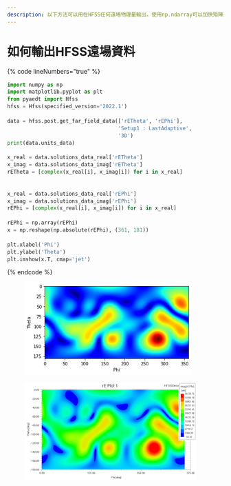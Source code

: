 ```yaml
---
description: 以下方法可以用在HFSS任何遠場物理量輸出，使用np.ndarray可以加快矩陣運算速度。
---
```


# 如何輸出HFSS遠場資料

{% code lineNumbers="true" %}
```python
import numpy as np
import matplotlib.pyplot as plt
from pyaedt import Hfss
hfss = Hfss(specified_version='2022.1')

data = hfss.post.get_far_field_data(['rETheta', 'rEPhi'], 
                                    'Setup1 : LastAdaptive', 
                                    '3D')
print(data.units_data)

x_real = data.solutions_data_real['rETheta']
x_imag = data.solutions_data_imag['rETheta']
rETheta = [complex(x_real[i], x_imag[i]) for i in x_real]


x_real = data.solutions_data_real['rEPhi']
x_imag = data.solutions_data_imag['rEPhi']
rEPhi = [complex(x_real[i], x_imag[i]) for i in x_real]

rEPhi = np.array(rEPhi)
x = np.reshape(np.absolute(rEPhi), (361, 181))

plt.xlabel('Phi')
plt.ylabel('Theta')
plt.imshow(x.T, cmap='jet')
```
{% endcode %}

<figure><img src="../../.gitbook/assets/image (1) (4) (1).png" alt=""><figcaption></figcaption></figure>

<figure><img src="../../.gitbook/assets/image (3).png" alt=""><figcaption></figcaption></figure>
